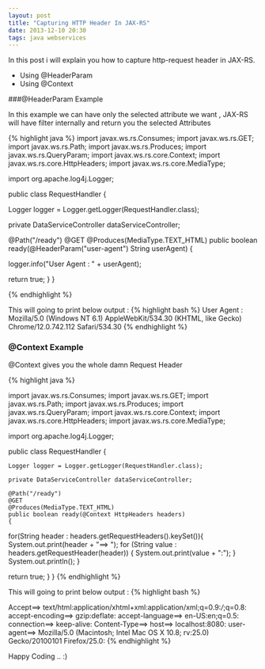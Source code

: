 ```yaml
---
layout: post
title: "Capturing HTTP Header In JAX-RS"
date: 2013-12-10 20:30
tags: java webservices
---
```


In this post i will explain you how to capture http-request header in JAX-RS.

+ Using @HeaderParam
+ Using @Context

###@HeaderParam Example

In this example we can have only the selected attribute we want , JAX-RS will have filter internally and return you the selected Attributes

{% highlight java %}
import javax.ws.rs.Consumes;
import javax.ws.rs.GET;
import javax.ws.rs.Path;
import javax.ws.rs.Produces;
import javax.ws.rs.QueryParam;
import javax.ws.rs.core.Context;
import javax.ws.rs.core.HttpHeaders;
import javax.ws.rs.core.MediaType;
 
import org.apache.log4j.Logger;
 
public class RequestHandler
{
 
Logger logger = Logger.getLogger(RequestHandler.class);
 
private DataServiceController dataServiceController;
 
@Path("/ready")
@GET
@Produces(MediaType.TEXT_HTML)
public boolean ready(@HeaderParam("user-agent") String userAgent)
{
 
logger.info("User Agent : " + userAgent);
 
return true;
}
}
 
{% endhighlight %}
 

This will going to print below output :
{% highlight bash %}
User Agent : Mozilla/5.0 (Windows NT 6.1) AppleWebKit/534.30 (KHTML, like Gecko) Chrome/12.0.742.112 Safari/534.30
{% endhighlight %}

### @Context Example

@Context gives you the whole damn Request Header

{% highlight java %}

import javax.ws.rs.Consumes;
import javax.ws.rs.GET;
import javax.ws.rs.Path;
import javax.ws.rs.Produces;
import javax.ws.rs.QueryParam;
import javax.ws.rs.core.Context;
import javax.ws.rs.core.HttpHeaders;
import javax.ws.rs.core.MediaType;
 
import org.apache.log4j.Logger;
 
public class RequestHandler
{
 
    Logger logger = Logger.getLogger(RequestHandler.class);
 
    private DataServiceController dataServiceController;
 
    @Path("/ready")
    @GET
    @Produces(MediaType.TEXT_HTML)
    public boolean ready(@Context HttpHeaders headers)
    {
 
for(String header : headers.getRequestHeaders().keySet()){
            System.out.print(header + "==> ");
             for (String value : headers.getRequestHeader(header)) {
                System.out.print(value + ":");
            }
            System.out.println();
        }
 
return true;
}
}
{% endhighlight %}

This will going to print below output :
{% highlight bash %}

Accept==> text/html:application/xhtml+xml:application/xml;q=0.9:*/*;q=0.8:
accept-encoding==> gzip:deflate:
accept-language==> en-US:en;q=0.5:
connection==> keep-alive:
Content-Type==> 
host==> localhost:8080:
user-agent==> Mozilla/5.0 (Macintosh; Intel Mac OS X 10.8; rv:25.0) Gecko/20100101 Firefox/25.0:
{% endhighlight %}



Happy Coding .. :)
